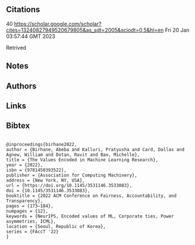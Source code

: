 ## Citations

40
https://scholar.google.com/scholar?cites=13240827949520679805&as_sdt=2005&sciodt=0,5&hl=en
Fri 20 Jan 03:57:44 GMT 2023




Retrived

## Notes

## Authors 

## Links 

## Bibtex 
```

@inproceedings{birhane2022,
author = {Birhane, Abeba and Kalluri, Pratyusha and Card, Dallas and Agnew, William and Dotan, Ravit and Bao, Michelle},
title = {The Values Encoded in Machine Learning Research},
year = {2022},
isbn = {9781450393522},
publisher = {Association for Computing Machinery},
address = {New York, NY, USA},
url = {https://doi.org/10.1145/3531146.3533083},
doi = {10.1145/3531146.3533083},
booktitle = {2022 ACM Conference on Fairness, Accountability, and Transparency},
pages = {173–184},
numpages = {12},
keywords = {NeurIPS, Encoded values of ML, Corporate ties, Power asymmetries, ICML},
location = {Seoul, Republic of Korea},
series = {FAccT '22}
}


```
